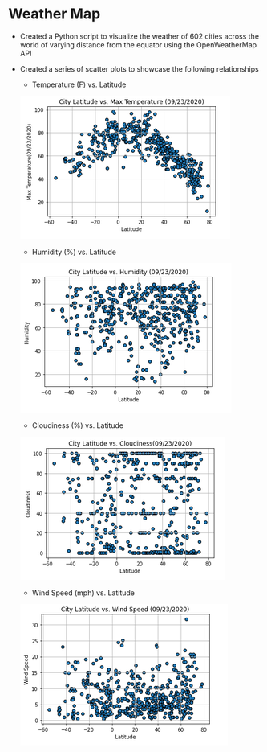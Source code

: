 # Weather Map

-  Created a Python script to visualize the weather of 602 cities across the world of varying distance from the equator using the OpenWeatherMap API

-  Created a series of scatter plots to showcase the following relationships

    - Temperature (F) vs. Latitude
    
    ![Latitude vs. Temperature Plot](Images/Temp_vs_Lat.PNG)

    - Humidity (%) vs. Latitude
    
    ![Latitude vs. Humidity Plot](Images/Humidity_vs_Lat.PNG)

    - Cloudiness (%) vs. Latitude
    
    ![Latitude vs. Cloudiness Plot](Images/Cloudiness_vs_Lat.PNG)

    - Wind Speed (mph) vs. Latitude

    ![Latitude vs. Wind Speed Plot](Images/Wind_Speed_vs_Lat.PNG)

    